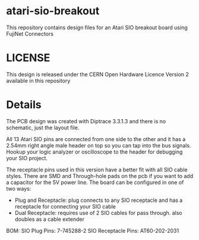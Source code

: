 # atari-sio-breakout
This repository contains design files for an Atari SIO breakout board using FujiNet Connectors

# LICENSE
This design is released under the CERN Open Hardware Licence Version 2 available in this repository

# Details
The PCB design was created with Diptrace 3.3.1.3 and there is no schematic, just the layout file. 

All 13 Atari SIO pins are connected from one side to the other and it has a 2.54mm right angle male header on top so you can tap into the bus signals. Hookup your logic analyzer or oscilloscope to the header for debugging your SIO project.

The receptacle pins used in this version have a better fit with all SIO cable styles. There are SMD and Through-hole pads on the pcb if you want to add a capacitor for the 5V power line. The board can be configured in one of two ways:
 * Plug and Receptacle: plug connects to any SIO receptacle and has a receptacle for connecting your SIO cable
 * Dual Receptacle: requires use of 2 SIO cables for pass through. also doubles as a cable extender

BOM:
SIO Plug Pins: 7-745288-2
SIO Receptacle Pins: AT60-202-2031
